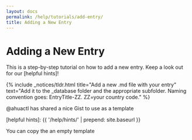 ```yaml
---
layout: docs
permalink: /help/tutorials/add-entry/
title: Adding a New Entry
---
```


# Adding a New Entry
This is a step-by-step tutorial on how to add a new entry. Keep a look out for our [helpful hints]!

{% include _notices/tldr.html title="Add a new .md file with your entry" text="Add it to the _database folder and the appropriate subfolder. Naming convention goes: EntryTitle-ZZ. ZZ=your country code." %}

@ahuactl has shared a nice Gist to use as a template


[helpful hints]: {{ '/help/hints/' | prepend: site.baseurl }}

You can copy the an empty template
